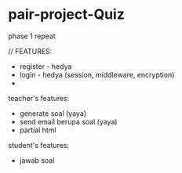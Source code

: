 # pair-project-Quiz
phase 1 repeat


// FEATURES:
- register - hedya 
- login - hedya (session, middleware, encryption)
- 


teacher's features:
- generate soal (yaya)
- send email berupa soal (yaya)
- partial html

student's features:
- jawab soal